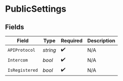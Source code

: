 # PublicSettings


## Fields

| Field              | Type               | Required           | Description        |
| ------------------ | ------------------ | ------------------ | ------------------ |
| `APIProtocol`      | *string*           | :heavy_check_mark: | N/A                |
| `Intercom`         | *bool*             | :heavy_check_mark: | N/A                |
| `IsRegistered`     | *bool*             | :heavy_check_mark: | N/A                |